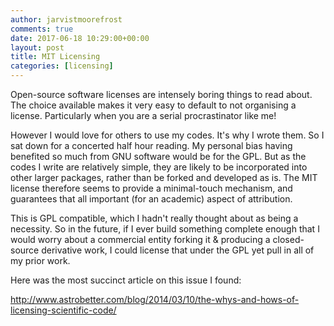 ```yaml
---
author: jarvistmoorefrost
comments: true
date: 2017-06-18 10:29:00+00:00
layout: post
title: MIT Licensing 
categories: [licensing]
---
```


Open-source software licenses are intensely boring things to read about. The choice available makes it very easy to default to not organising a license. Particularly when you are a serial procrastinator like me!

However I would love for others to use my codes. It's why I wrote them. So I sat down for a concerted half hour reading. My personal bias having benefited so much from GNU software would be for the GPL. But as the codes I write are relatively simple, they are likely to be incorporated into other larger packages, rather than be forked and developed as is. The MIT license therefore seems to provide a minimal-touch mechanism, and guarantees that all important (for an academic) aspect of attribution.

This is GPL compatible, which I hadn't really thought about as being a necessity. So in the future, if I ever build something complete enough that I would worry about a commercial entity forking it & producing a closed-source derivative work, I could license that under the GPL yet pull in all of my prior work.

Here was the most succinct article on this issue I found:

http://www.astrobetter.com/blog/2014/03/10/the-whys-and-hows-of-licensing-scientific-code/

